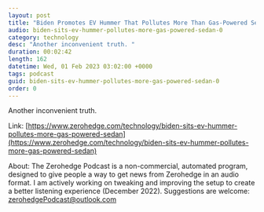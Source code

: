 ```yaml
---
layout: post
title: "Biden Promotes EV Hummer That Pollutes More Than Gas-Powered Sedan"
audio: biden-sits-ev-hummer-pollutes-more-gas-powered-sedan-0
category: technology
desc: "Another inconvenient truth. "
duration: 00:02:42
length: 162
datetime: Wed, 01 Feb 2023 03:02:00 +0000
tags: podcast
guid: biden-sits-ev-hummer-pollutes-more-gas-powered-sedan-0
order: 0
---
```

Another inconvenient truth. 

Link: [https://www.zerohedge.com/technology/biden-sits-ev-hummer-pollutes-more-gas-powered-sedan](https://www.zerohedge.com/technology/biden-sits-ev-hummer-pollutes-more-gas-powered-sedan)

About: The Zerohedge Podcast is a non-commercial, automated program, designed to give people a way to get news from Zerohedge in an audio format.  I am actively working on tweaking and improving the setup to create a better listening experience (December 2022).  Suggestions are welcome: [zerohedgePodcast@outlook.com](mailto:zerohedgePodcast@outlook.com)